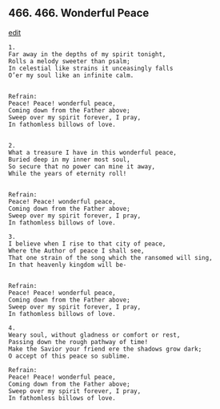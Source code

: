 
## 466.  466. Wonderful Peace
[edit](https://docs.google.com/document/d/1P1aNJoyciqTVO1UcfgloVPgmdvqXMT8M/edit?mode=html)






    1.
    Far away in the depths of my spirit tonight,
    Rolls a melody sweeter than psalm;
    In celestial like strains it unceasingly falls
    O’er my soul like an infinite calm.


    Refrain:
    Peace! Peace! wonderful peace,
    Coming down from the Father above;
    Sweep over my spirit forever, I pray,
    In fathomless billows of love.


    2.
    What a treasure I have in this wonderful peace,
    Buried deep in my inner most soul,
    So secure that no power can mine it away,
    While the years of eternity roll!


    Refrain:
    Peace! Peace! wonderful peace,
    Coming down from the Father above;
    Sweep over my spirit forever, I pray,
    In fathomless billows of love.

    3.
    I believe when I rise to that city of peace,
    Where the Author of peace I shall see,
    That one strain of the song which the ransomed will sing,
    In that heavenly kingdom will be-


    Refrain:
    Peace! Peace! wonderful peace,
    Coming down from the Father above;
    Sweep over my spirit forever, I pray,
    In fathomless billows of love.

    4.
    Weary soul, without gladness or comfort or rest,
    Passing down the rough pathway of time!
    Make the Savior your friend ere the shadows grow dark;
    O accept of this peace so sublime.

    Refrain:
    Peace! Peace! wonderful peace,
    Coming down from the Father above;
    Sweep over my spirit forever, I pray,
    In fathomless billows of love.

